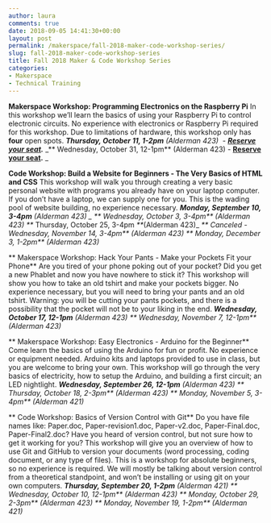 ```yaml
---
author: laura
comments: true
date: 2018-09-05 14:41:30+00:00
layout: post
permalink: /makerspace/fall-2018-maker-code-workshop-series/
slug: fall-2018-maker-code-workshop-series
title: Fall 2018 Maker & Code Workshop Series
categories:
- Makerspace
- Technical Training
---
```


**Makerspace Workshop: Programming Electronics on the Raspberry Pi**
In this workshop we’ll learn the basics of using your Raspberry Pi to control electronic circuits. No experience with electronics or Raspberry Pi required for this workshop. Due to limitations of hardware, this workshop only has **four** open spots.
_**Thursday, October 11, 1-2pm** (Alderman 423)  - **[Reserve your seat](https://cal.lib.virginia.edu/event/4585915).**_
_** Wednesday, October 31, 12-1pm** (Alderman 423) - **[Reserve your seat](https://cal.lib.virginia.edu/event/4585922).**
_

**Code Workshop: Build a Website for Beginners - The Very Basics of HTML and CSS**
This workshop will walk you through creating a very basic personal website with programs you already have on your laptop computer. If you don’t have a laptop, we can supply one for you. This is the wading pool of website building, no experience necessary.
_**Monday, September 10, 3-4pm** (Alderman 423) _
_** Wednesday, October 3, 3-4pm** (Alderman 423)_
**_ Thursday, October 25, 3-4pm _**_(Alderman 423)_
_** Canceled - Wednesday, November 14, 3-4pm** (Alderman 423)_
_** Monday, December 3, 1-2pm** (Alderman 423)_

** Makerspace Workshop: Hack Your Pants - Make your Pockets Fit your Phone**
Are you tired of your phone poking out of your pocket? Did you get a new Phablet and now you have nowhere to stick it? This workshop will show you how to take an old tshirt and make your pockets bigger. No experience necessary, but you will need to bring your pants and an old tshirt. Warning: you will be cutting your pants pockets, and there is a possibility that the pocket will not be to your liking in the end.
_**Wednesday, October 17, 12-1pm** (Alderman 423)_
_** Wednesday, November 7, 12-1pm** (Alderman 423)_

** Makerspace Workshop: Easy Electronics - Arduino for the Beginner**
Come learn the basics of using the Arduino for fun or profit. No experience or equipment needed. Arduino kits and laptops provided to use in class, but you are welcome to bring your own. This workshop will go through the very basics of electricity, how to setup the Arduino, and building a first circuit; an LED nightlight.
_**Wednesday, September 26, 12-1pm** (Alderman 423)_
_** Thursday, October 18, 2-3pm** (Alderman 423)_
_** Monday, November 5, 3-4pm** (Alderman 421)_

** Code Workshop: Basics of Version Control with Git**
Do you have file names like: Paper.doc, Paper-revision1.doc, Paper-v2.doc, Paper-Final.doc, Paper-Final2.doc? Have you heard of version control, but not sure how to get it working for you? This workshop will give you an overview of how to use Git and GitHub to version your documents (word processing, coding document, or any type of files). This is a workshop for absolute beginners, so no experience is required. We will mostly be talking about version control from a theoretical standpoint, and won’t be installing or using git on your own computers.
_**Thursday, September 20, 1-2pm** (Alderman 421)_
_** Wednesday, October 10, 12-1pm** (Alderman 423)_
_** Monday, October 29, 2-3pm** (Alderman 423)_
_** Monday, November 19, 1-2pm** (Alderman 421)_
